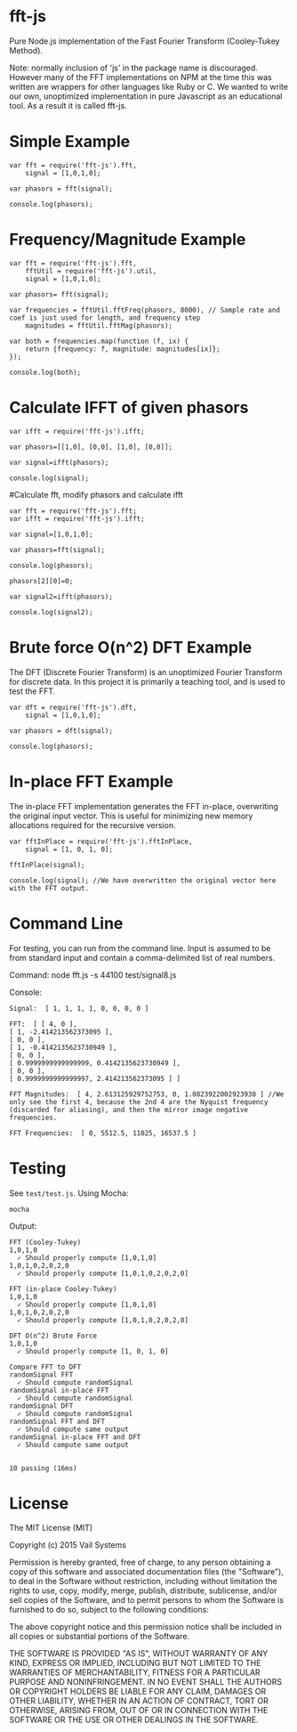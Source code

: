 # fft-js
Pure Node.js implementation of the Fast Fourier Transform (Cooley-Tukey Method).

Note: normally inclusion of 'js' in the package name is discouraged. However many of the FFT implementations on NPM at the time this was written are wrappers for other languages like Ruby or C. We wanted to write our own, unoptimized implementation in pure Javascript as an educational tool. As a result it is called fft-js.

# Simple Example

    var fft = require('fft-js').fft,
        signal = [1,0,1,0];

    var phasors = fft(signal);

    console.log(phasors);

# Frequency/Magnitude Example

    var fft = require('fft-js').fft,
        fftUtil = require('fft-js').util,
        signal = [1,0,1,0];

    var phasors= fft(signal);

    var frequencies = fftUtil.fftFreq(phasors, 8000), // Sample rate and coef is just used for length, and frequency step
        magnitudes = fftUtil.fftMag(phasors); 

    var both = frequencies.map(function (f, ix) {
        return {frequency: f, magnitude: magnitudes[ix]};
    });

    console.log(both);

# Calculate IFFT of given phasors
    
    var ifft = require('fft-js').ifft;

    var phasors=[[1,0], [0,0], [1,0], [0,0]];

    var signal=ifft(phasors);

    console.log(signal);

#Calculate fft, modify phasors and calculate ifft

    var fft = require('fft-js').fft;
    var ifft = require('fft-js').ifft;

    var signal=[1,0,1,0];

    var phasors=fft(signal);

    console.log(phasors);

    phasors[2][0]=0;

    var signal2=ifft(phasors);

    console.log(signal2);

    
# Brute force O(n^2) DFT Example

The DFT (Discrete Fourier Transform) is an unoptimized Fourier Transform for discrete data. In this project it is primarily a teaching tool, and is used to test the FFT.

    var dft = require('fft-js').dft,
        signal = [1,0,1,0];
    
    var phasors = dft(signal);
    
    console.log(phasors);

# In-place FFT Example

The in-place FFT implementation generates the FFT in-place, overwriting the original input vector. This is useful for minimizing new memory allocations required for the recursive version.

    var fftInPlace = require('fft-js').fftInPlace,
        signal = [1, 0, 1, 0];
        
    fftInPlace(signal);
    
    console.log(signal); //We have overwritten the original vector here with the FFT output.

# Command Line

For testing, you can run from the command line. Input is assumed to be from standard input and contain
a comma-delimited list of real numbers.

Command:
    node fft.js -s 44100 test/signal8.js

Console:

    Signal:  [ 1, 1, 1, 1, 0, 0, 0, 0 ]

    FFT:  [ [ 4, 0 ],
    [ 1, -2.414213562373095 ],
    [ 0, 0 ],
    [ 1, -0.4142135623730949 ],
    [ 0, 0 ],
    [ 0.9999999999999999, 0.4142135623730949 ],
    [ 0, 0 ],
    [ 0.9999999999999997, 2.414213562373095 ] ]

    FFT Magnitudes:  [ 4, 2.613125929752753, 0, 1.0823922002923938 ] //We only see the first 4, because the 2nd 4 are the Nyquist frequency (discarded for aliasing), and then the mirror image negative frequencies.

    FFT Frequencies:  [ 0, 5512.5, 11025, 16537.5 ]

# Testing

See `test/test.js`. Using Mocha:

    mocha

Output:

    FFT (Cooley-Tukey)
    1,0,1,0
      ✓ Should properly compute [1,0,1,0]
    1,0,1,0,2,0,2,0
      ✓ Should properly compute [1,0,1,0,2,0,2,0]
    
    FFT (in-place Cooley-Tukey)
    1,0,1,0
      ✓ Should properly compute [1,0,1,0]
    1,0,1,0,2,0,2,0
      ✓ Should properly compute [1,0,1,0,2,0,2,0]
    
    DFT O(n^2) Brute Force
    1,0,1,0
      ✓ Should properly compute [1, 0, 1, 0]
    
    Compare FFT to DFT
    randomSignal FFT
      ✓ Should compute randomSignal
    randomSignal in-place FFT
      ✓ Should compute randomSignal
    randomSignal DFT
      ✓ Should compute randomSignal
    randomSignal FFT and DFT
      ✓ Should compute same output
    randomSignal in-place FFT and DFT
      ✓ Should compute same output
    
    
    10 passing (16ms)

# License 

The MIT License (MIT)

Copyright (c) 2015 Vail Systems

Permission is hereby granted, free of charge, to any person obtaining a copy
of this software and associated documentation files (the "Software"), to deal
in the Software without restriction, including without limitation the rights
to use, copy, modify, merge, publish, distribute, sublicense, and/or sell
copies of the Software, and to permit persons to whom the Software is
furnished to do so, subject to the following conditions:

The above copyright notice and this permission notice shall be included in all
copies or substantial portions of the Software.

THE SOFTWARE IS PROVIDED "AS IS", WITHOUT WARRANTY OF ANY KIND, EXPRESS OR
IMPLIED, INCLUDING BUT NOT LIMITED TO THE WARRANTIES OF MERCHANTABILITY,
FITNESS FOR A PARTICULAR PURPOSE AND NONINFRINGEMENT. IN NO EVENT SHALL THE
AUTHORS OR COPYRIGHT HOLDERS BE LIABLE FOR ANY CLAIM, DAMAGES OR OTHER
LIABILITY, WHETHER IN AN ACTION OF CONTRACT, TORT OR OTHERWISE, ARISING FROM,
OUT OF OR IN CONNECTION WITH THE SOFTWARE OR THE USE OR OTHER DEALINGS IN THE
SOFTWARE.
